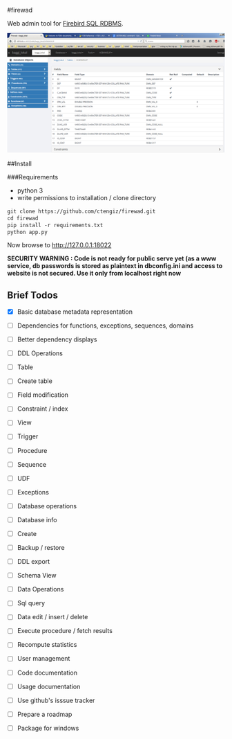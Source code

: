 #firewad

Web admin tool for [Firebird SQL RDBMS](http://firebirdsql.org/).
 
![](https://github.com/ctengiz/firewad/blob/master/docs/screenshot.png)

##Install

###Requirements

* python 3
* write permissions to installation / clone directory

```
git clone https://github.com/ctengiz/firewad.git
cd firewad
pip install -r requirements.txt
python app.py
```

Now browse to http://127.0.0.1:18022

**SECURITY WARNING : Code is not ready for public serve yet (as a www service, db passwords is stored as plaintext in dbconfig.ini and access
to website is not secured. Use it only from localhost right now**


## Brief Todos

- [x] Basic database metadata representation
 - [ ] Dependencies for functions, exceptions, sequences, domains
 - [ ] Better dependency displays
- [ ] DDL Operations
 - [ ] Table
  - [ ] Create table
  - [ ] Field modification
  - [ ] Constraint / index  
 - [ ] View
 - [ ] Trigger
 - [ ] Procedure
 - [ ] Sequence
 - [ ] UDF
 - [ ] Exceptions
- [ ] Database operations
 - [ ] Database info
 - [ ] Create
 - [ ] Backup / restore
 - [ ] DDL export
 - [ ] Schema View
- [ ] Data Operations
 - [ ] Sql query
 - [ ] Data edit / insert / delete
 - [ ] Execute procedure / fetch results
 - [ ] Recompute statistics
- [ ] User management
- [ ] Code documentation
- [ ] Usage documentation
- [ ] Use github's isssue tracker
- [ ] Prepare a roadmap
- [ ] Package for windows
 
 

